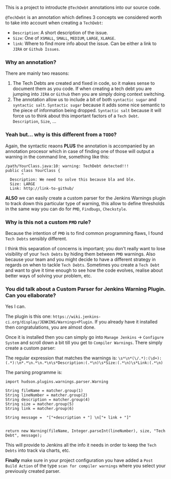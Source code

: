 This is a project to introducte `@TechDebt` annotations into our source code.

`@TechDebt` is an annotation which defines 3 concepts we considered worth to take into account when creating a `TechDebt`:
* `Description`: A short description of the issue.
* `Size`: One of `XSMALL`, `SMALL`, `MEDIUM`, `LARGE`, `XLARGE`.
* `link`: Where to find more info about the issue. Can be either a link to `JIRA` or `Github Issues`. 

### Why an annotation? ###

There are mainly two reasons:

1. The Tech Debts are created and fixed in code, so it makes sense to document them as you code. If when creating a tech debt you are jumping into `JIRA` or `Github` then you are simply doing context switching.
2. The annotation allow us to include a bit of both `syntactic sugar` and `syntactic salt`. `Syntactic sugar` because it adds some nice semantic to the piece of information being dropped. `Syntactic salt` because it will force us to think about this important factors of a `Tech Debt`. `Description`, `Size`, ...

### Yeah but... why is this different from a `TODO`? 

Again, the syntactic reaons **PLUS** the annotation is accompanied by an annotation procesor which in case of finding one of those will output a warning in the command line, something like this:

```
/path/YourClass.java:10: warning: TechDebt detected!!!
public class YourClass {
       ^
  Description: We need to solve this because bla and ble.
  Size: LARGE
  Link: http://link-to-github/
```

**ALSO** we can easily create a custom parser for the Jenkins Warnings plugin to track down this particular type of warning, this allow to define thresholds in the same way you can do for `PMD`, `Findbugs`, `Checkstyle`.

### Why is this not a custom `PMD` rule?

Because the intention of `PMD` is to find common programming flaws, I found `Tech Debts` sensibly different. 

I think this separation of concerns is important; you don't really want to lose visibility of your `Tech Debts` by hiding them between `PMD` warnings. Also because your team and you might decide to have a different strategy in regards on when to tackle `Tech Debts`. Sometimes you create a `Tech Debt` and want to give it time enough to see how the code evolves, realise about better ways of solving your problem, etc.

### You did talk about a Custom Parser for Jenkins Warning Plugin. Can you ellaborate? 

Yes I can. 

The plugin is this one: `https://wiki.jenkins-ci.org/display/JENKINS/Warnings+Plugin`. If you already have it installed then congratulations, you are almost done.

Once it is installed then you can simply go into `Manage Jenkins` -> `Configure System` and scroll down a bit till you get to `Compiler Warnings`. There simply create a custom parser:

The regular expression that matches the warnings is: `\s*\n*(\/.*):(\d+):(.*):\n*.*\n.*\n.*\n\s*Description:(.*\n)\s*Size:(.*\n)\s*Link:(.*\n)`

The parsing programme is:
```
import hudson.plugins.warnings.parser.Warning

String fileName = matcher.group(1)
String lineNumber = matcher.group(2)
String description = matcher.group(4)
String size = matcher.group(5)
String link = matcher.group(6)

String message =  "["+description + "] \n["+ link + "]" 


return new Warning(fileName, Integer.parseInt(lineNumber), size, "Tech Debt", message);
```

This will provide to Jenkins all the info it needs in order to keep the `Tech Debts` into track via charts, etc.

**Finally** make sure in your project configuration you have added a `Post Build Action` of the type `scan for compiler warnings` where you select your previously created parser. 



